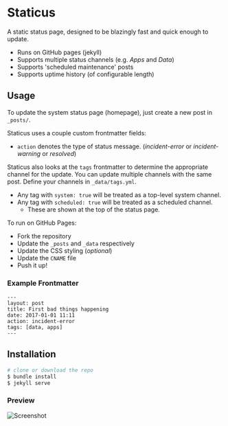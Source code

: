 # Staticus
A static status page, designed to be blazingly fast and quick enough to update.

- Runs on GitHub pages (jekyll)
- Supports multiple status channels (e.g. _Apps_ and _Data_)
- Supports 'scheduled maintenance' posts
- Supports uptime history (of configurable length)

## Usage

To update the system status page (homepage), just create a new post in `_posts/`.

Staticus uses a couple custom frontmatter fields:
- `action` denotes the type of status message. (_incident-error_ or _incident-warning_ or _resolved_)

Staticus also looks at the `tags` frontmatter to determine the appropriate channel for the update. You can update multiple channels with the same post. Define your channels in `_data/tags.yml`.

- Any tag with `system: true` will be treated as a top-level system channel.
- Any tag with `scheduled: true` will be treated as a scheduled channel.
    - These are shown at the top of the status page.

To run on GitHub Pages:
- Fork the repository
- Update the `_posts` and `_data` respectively
- Update the CSS styling (_optional_)
- Update the `CNAME` file
- Push it up!

### Example Frontmatter

```
---
layout: post
title: First bad things happening
date: 2017-01-01 11:11
action: incident-error
tags: [data, apps]
---
```

## Installation

```sh
# clone or download the repo
$ bundle install
$ jekyll serve
```

### Preview

![Screenshot](https://github.com/NarroApp/staticus/blob/master/img/screenshot.png)
